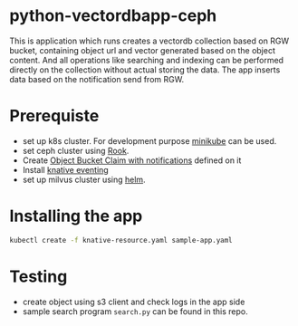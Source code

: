 # python-vectordbapp-ceph

This is application which runs creates a vectordb collection based on RGW bucket, containing object url and vector generated based on the object content. And all operations like searching and indexing can be performed directly on the collection without actual storing the data. The app inserts data based on the notification send from RGW.

# Prerequiste

- set up k8s cluster. For development purpose [minikube](https://minikube.sigs.k8s.io/docs/start/?arch=%2Flinux%2Fx86-64%2Fstable%2Fbinary+download) can be used.
- set ceph cluster using [Rook](https://rook.io/docs/rook/latest-release/Storage-Configuration/Object-Storage-RGW/object-storage/).
- Create [Object Bucket Claim with notifications](https://rook.io/docs/rook/latest-release/Storage-Configuration/Object-Storage-RGWceph-object-bucket-notifications/) defined on it
- Install [knative eventing](https://knative.dev/docs/install/yaml-install/eventing/install-eventing-with-yaml/#install-knative-eventing)
- set up milvus cluster using [helm](https://milvus.io/docs/install_cluster-helm.md).

# Installing the app

```sh
kubectl create -f knative-resource.yaml sample-app.yaml
```

# Testing

- create object using s3 client and check logs in the app side
- sample search program `search.py` can be found in this repo.
